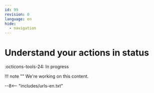 ```yaml
---
id: 99
revision: 0
language: en
hide:
  - navigation
---
```


# Understand your actions in status

 :octicons-tools-24: In progress

!!! note ""
     We're working on this content.

--8<-- "includes/urls-en.txt"
